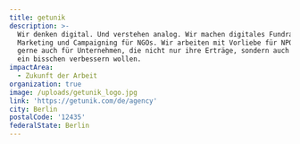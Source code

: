 ```yaml
---
title: getunik
description: >-
  Wir denken digital. Und verstehen analog. Wir machen digitales Fundraising,
  Marketing und Campaigning für NGOs. Wir arbeiten mit Vorliebe für NPOs, aber
  gerne auch für Unternehmen, die nicht nur ihre Erträge, sondern auch die Welt
  ein bisschen verbessern wollen. 
impactArea:
  - Zukunft der Arbeit
organization: true
image: /uploads/getunik_logo.jpg
link: 'https://getunik.com/de/agency'
city: Berlin
postalCode: '12435'
federalState: Berlin
---
```


